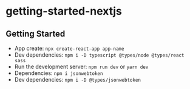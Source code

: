 # getting-started-nextjs

## Getting Started

- App create: `npx create-react-app app-name`
- Dev dependencies: `npm i -D typescript @types/node @types/react sass`
- Run the development server: `npm run dev` or `yarn dev`
- Dependencies: `npm i jsonwebtoken`
- Dev dependencies: `npm i -D @types/jsonwebtoken`

